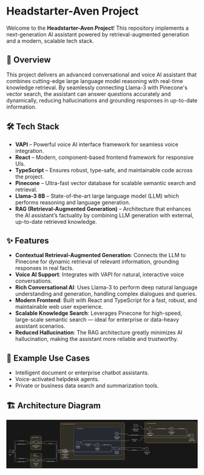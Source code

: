 # Headstarter-Aven Project

Welcome to the **Headstarter-Aven Project**! This repository implements a next-generation AI assistant powered by retrieval-augmented generation and a modern, scalable tech stack.

## 🚀 Overview

This project delivers an advanced conversational and voice AI assistant that combines cutting-edge large language model reasoning with real-time knowledge retrieval. By seamlessly connecting Llama-3 with Pinecone's vector search, the assistant can answer questions accurately and dynamically, reducing hallucinations and grounding responses in up-to-date information.

## 🛠️ Tech Stack

- **VAPI** – Powerful voice AI interface framework for seamless voice integration.
- **React** – Modern, component-based frontend framework for responsive UIs.
- **TypeScript** – Ensures robust, type-safe, and maintainable code across the project.
- **Pinecone** – Ultra-fast vector database for scalable semantic search and retrieval.
- **Llama-3 8B** – State-of-the-art large language model (LLM) which performs reasoning and language generation.
- **RAG (Retrieval-Augmented Generation)** – Architecture that enhances the AI assistant’s factuality by combining LLM generation with external, up-to-date retrieved knowledge.

## ✨ Features

- **Contextual Retrieval-Augmented Generation**: Connects the LLM to Pinecone for dynamic retrieval of relevant information, grounding responses in real facts.
- **Voice AI Support**: Integrates with VAPI for natural, interactive voice conversations.
- **Rich Conversational AI**: Uses Llama-3 to perform deep natural language understanding and generation, handling complex dialogues and queries.
- **Modern Frontend**: Built with React and TypeScript for a fast, robust, and maintainable web user experience.
- **Scalable Knowledge Search**: Leverages Pinecone for high-speed, large-scale semantic search — ideal for enterprise or data-heavy assistant scenarios.
- **Reduced Hallucination**: The RAG architecture greatly minimizes AI hallucination, making the assistant more reliable and trustworthy.

## 🔧 Example Use Cases

- Intelligent document or enterprise chatbot assistants.
- Voice-activated helpdesk agents.
- Private or business data search and summarization tools.

## 🏗️ Architecture Diagram

![Headstarter-Aven Architecture Diagram](https://github.com/sohan2000/headstarter-aven-project/blob/master/Headstarter-Aven-Architecture-Diagram.png)
